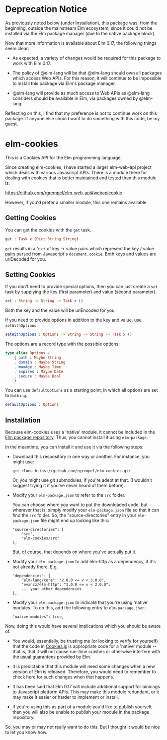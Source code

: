 # Deprecation Notice

As previously noted below (under Installation), this package was, from the beginning, outside
the mainstream Elm ecosystem, since it could not be installed via the Elm package manager
(due to the native package block).

Now that more information is available about Elm 0.17, the following things seem clear:

* As expected, a variety of changes would be required for this package to work with Elm 0.17.

* The policy of @elm-lang will be that @elm-lang should own all packages which access Web APIs.
  For this reason, it will continue to be impossible to install this package via Elm's package manager.

* @elm-lang will provide as much access to Web APIs as @elm-lang considers should be available in Elm,
  via packages owned by @elm-lang.

Reflecting on this, I find that my preference is not to continue work on this package. If anyone else
should want to do something with this code, be my guest.

# elm-cookies

This is a Cookies API for the Elm programming language.

Since creating elm-cookies, I have started a larger elm-web-api project
which deals with various Javascript APIs. There is a module there for
dealing with cookies that is better maintained and tested than this
module is:

https://github.com/rgrempel/elm-web-api#webapicookie

However, if you'd prefer a smaller module, this one remains available.

## Getting Cookies

You can get the cookies with the `get` task.

```elm
get : Task x (Dict String String) 
```

`get` results in a `Dict` of key -> value pairs which represent the key / value
pairs parsed from Javascript's `document.cookie`. Both keys and values are
uriDecoded for you.

## Setting Cookies

If you don't need to provide special options, then you can just create
a `set` task by supplying the key (first parameter) and value (second parameter).

```elm
set : String -> String -> Task x ()
```

Both the key and the value will be uriEncoded for you.

If you need to provide options in addition to the key and value, use `setWithOptions`.

```elm
setWithOptions : Options -> String -> String -> Task x ()
```

The options are a record type with the possible options:

```elm
type alias Options =
    { path : Maybe String
    , domain : Maybe String
    , maxAge : Maybe Time
    , expires : Maybe Date 
    , secure : Maybe Bool
    }
```

You can use `defaultOptions` as a starting point, in which all options are set to `Nothing`.

```elm
defaultOptions : Options
```

## Installation

Because elm-cookies uses a 'native' module, it cannot be included in the
[Elm package repository](http://package.elm-lang.org/packages). Thus, you cannot
install it using `elm-package`.

In the meantime, you can install it and use it via the following steps:

*   Download this respository in one way or another. For instance, you might use:

        git clone https://github.com/rgrempel/elm-cookies.git

    Or, you might use git submodules, if you're adept at that. (I wouldn't suggest
    trying it if you've never heard of them before).

*   Modify your `elm-package.json` to refer to the `src` folder.

    You can choose where you want to put the downloaded code, but wherever that
    is, simply modify your `elm-package.json` file so that it can find the
    `src` folder.  So, the "source-directories" entry in your
    `elm-package.json` file might end up looking like this:

        "source-directories": [
            "src",
            "elm-cookies/src"
        ],

    But, of course, that depends on where you've actually put it.

*   Modify your `elm-package.json` to add elm-http as a dependency, if it's not
    already there. E.g.

        "dependencies": {
            "elm-lang/core": "2.0.0 <= v < 3.0.0",
            "evancz/elm-http": "1.0.0 <= v < 2.0.0",
            ... your other dependencies
        },

*   Modify your `elm-package.json` to indicate that you're using 'native' modules.
    To do this, add the following entry to `elm-package.json`:

        "native-modules": true,

Now, doing this would have several implications which you should be aware of.

*   You would, essentially, be trusting me (or looking to verify for yourself)
    that the code in [Cookies.js](src/Native/Cookies.js) is appropriate code for
    a 'native' module -- that is, that it will not cause run-time crashes or
    otherwise interfere with the usual guarantees provided by Elm.

*   It is predictable that this module will need some changes when a new
    version of Elm is released. Therefore, you would need to remember to check
    here for such changes when that happens.

*   It has been said that Elm 0.17 will include additional support for bindings
    to Javascript platform APIs. This may make this module redundant, or it may
    make it easier or harder to implement or install.

*   If you're using this as part of a module you'd like to publish yourself,
    then you will also be unable to publish your module in the package repository.

So, you may or may not really want to do this. But I thought it would be nice to
let you know how.
